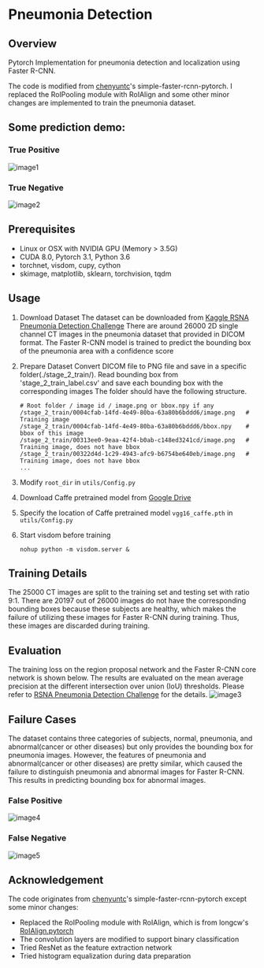 # Pneumonia Detection

## Overview
Pytorch Implementation for pneumonia detection and localization using Faster R-CNN.

The code is modified from [chenyuntc](https://github.com/chenyuntc/simple-faster-rcnn-pytorch)'s simple-faster-rcnn-pytorch.
I replaced the RoIPooling module with RoIAlign and some other minor changes are implemented to train the pneumonia dataset.

## Some prediction demo:
### True Positive
![image1](https://github.com/limingwu8/Pneumonia-Detection/blob/master/images/TP.png)
### True Negative
![image2](https://github.com/limingwu8/Pneumonia-Detection/blob/master/images/TN.png)

## Prerequisites
* Linux or OSX with NVIDIA GPU (Memory > 3.5G)
* CUDA 8.0, Pytorch 3.1, Python 3.6
* torchnet, visdom, cupy, cython
* skimage, matplotlib, sklearn, torchvision, tqdm

## Usage
1. Download Dataset
The dataset can be downloaded from
[Kaggle RSNA Pneumonia Detection Challenge](https://www.kaggle.com/c/rsna-pneumonia-detection-challenge)
There are around 26000 2D single channel CT images in the pneumonia dataset that provided in DICOM format.
The Faster R-CNN model is trained to predict the bounding box of the pneumonia area with a confidence score
2. Prepare Dataset
Convert DICOM file to PNG file and save in a specific folder(./stage_2_train/).
Read bounding box from 'stage_2_train_label.csv' and save each bounding box with the corresponding images
The folder should have the following structure.

	```
	# Root folder / image id / image.png or bbox.npy if any
	/stage_2_train/0004cfab-14fd-4e49-80ba-63a80b6bddd6/image.png   # Training image
	/stage_2_train/0004cfab-14fd-4e49-80ba-63a80b6bddd6/bbox.npy    # bbox of this image
	/stage_2_train/00313ee0-9eaa-42f4-b0ab-c148ed3241cd/image.png   # Training image, does not have bbox
	/stage_2_train/00322d4d-1c29-4943-afc9-b6754be640eb/image.png   # Training image, does not have bbox
	...
	```
3. Modify `root_dir` in `utils/Config.py`
4. Download Caffe pretrained model from [Google Drive](https://drive.google.com/drive/folders/1xz1cRK3em0kGNuUBKUplW_r2xtkO63S7?usp=sharing)
5. Specify the location of Caffe pretrained model `vgg16_caffe.pth` in `utils/Config.py`
5. Start visdom before training
	```
	nohup python -m visdom.server &
	```

## Training Details
The 25000 CT images are split to the training set and testing set with ratio 9:1. There are 20197 out of 26000 images do not have
the corresponding bounding boxes because these subjects are healthy, which makes the failure of utilizing these images
for Faster R-CNN during training. Thus, these images are discarded during training.

## Evaluation
The training loss on the region proposal network and the Faster R-CNN core network is shown below. The results are evaluated on the mean average precision at the different intersection over union (IoU) thresholds.
Please refer to [RSNA Pneumonia Detection Challenge](https://www.kaggle.com/c/rsna-pneumonia-detection-challenge#evaluation) for the details.
![image3](https://github.com/limingwu8/Pneumonia-Detection/blob/master/images/evaluation.png)

## Failure Cases
The dataset contains three categories of subjects, normal, pneumonia, and abnormal(cancer or other diseases) but only provides the bounding box for pneumonia images. However, the features of pneumonia and abnormal(cancer or other diseases)
are pretty similar, which caused the failure to distinguish pneumonia and abnormal images for Faster R-CNN. This results in predicting bounding box for abnormal images.
### False Positive
![image4](https://github.com/limingwu8/Pneumonia-Detection/blob/master/images/FP.png)
### False Negative
![image5](https://github.com/limingwu8/Pneumonia-Detection/blob/master/images/FN.png)


## Acknowledgement
The code originates from [chenyuntc](https://github.com/chenyuntc/simple-faster-rcnn-pytorch)'s simple-faster-rcnn-pytorch except some minor changes:
* Replaced the RoIPooling module with RoIAlign, which is from longcw's [RoIAlign.pytorch](https://github.com/longcw/RoIAlign.pytorch)
* The convolution layers are modified to support binary classification
* Tried ResNet as the feature extraction network
* Tried histogram equalization during data preparation